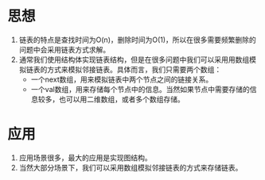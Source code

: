 # 思想
1. 链表的特点是查找时间为O(n)，删除时间为O(1)，所以在很多需要频繁删除的问题中会采用链表方式求解。
2. 通常我们使用结构体实现链表结构，但是在很多问题中我们可以采用用数组模拟链表的方式来模拟邻接链表。具体而言，我们只需要两个数组：
    - 一个next数组，用来模拟链表中两个节点之间的链接关系。
    - 一个val数组，用来存储每个节点中的信息。当然如果节点中需要存储的信息较多，也可以用二维数组，或者多个数组存储。

# 应用
1. 应用场景很多，最大的应用是实现图结构。
2. 当然大部分场景下，我们可以采用数组模拟邻接链表的方式来存储链表。